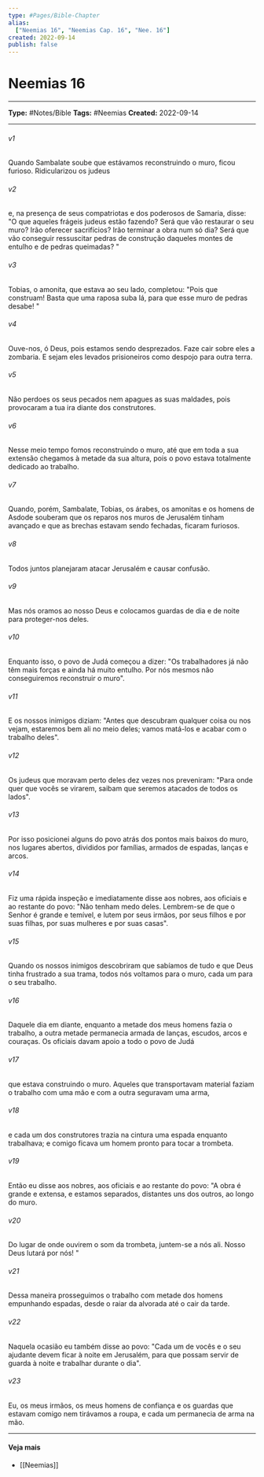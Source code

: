 ```yaml
---
type: #Pages/Bible-Chapter
alias:
  ["Neemias 16", "Neemias Cap. 16", "Nee. 16"]
created: 2022-09-14
publish: false
---
```


# Neemias 16

---

**Type:** #Notes/Bible
**Tags:** #Neemias
**Created:** 2022-09-14

---

###### v1
Quando Sambalate soube que estávamos reconstruindo o muro, ficou furioso. Ridicularizou os judeus
###### v2
e, na presença de seus compatriotas e dos poderosos de Samaria, disse: "O que aqueles frágeis judeus estão fazendo? Será que vão restaurar o seu muro? Irão oferecer sacrifícios? Irão terminar a obra num só dia? Será que vão conseguir ressuscitar pedras de construção daqueles montes de entulho e de pedras queimadas? "
###### v3
Tobias, o amonita, que estava ao seu lado, completou: "Pois que construam! Basta que uma raposa suba lá, para que esse muro de pedras desabe! "
###### v4
Ouve-nos, ó Deus, pois estamos sendo desprezados. Faze cair sobre eles a zombaria. E sejam eles levados prisioneiros como despojo para outra terra.
###### v5
Não perdoes os seus pecados nem apagues as suas maldades, pois provocaram a tua ira diante dos construtores.
###### v6
Nesse meio tempo fomos reconstruindo o muro, até que em toda a sua extensão chegamos à metade da sua altura, pois o povo estava totalmente dedicado ao trabalho.
###### v7
Quando, porém, Sambalate, Tobias, os árabes, os amonitas e os homens de Asdode souberam que os reparos nos muros de Jerusalém tinham avançado e que as brechas estavam sendo fechadas, ficaram furiosos.
###### v8
Todos juntos planejaram atacar Jerusalém e causar confusão.
###### v9
Mas nós oramos ao nosso Deus e colocamos guardas de dia e de noite para proteger-nos deles.
###### v10
Enquanto isso, o povo de Judá começou a dizer: "Os trabalhadores já não têm mais forças e ainda há muito entulho. Por nós mesmos não conseguiremos reconstruir o muro".
###### v11
E os nossos inimigos diziam: "Antes que descubram qualquer coisa ou nos vejam, estaremos bem ali no meio deles; vamos matá-los e acabar com o trabalho deles".
###### v12
Os judeus que moravam perto deles dez vezes nos preveniram: "Para onde quer que vocês se virarem, saibam que seremos atacados de todos os lados".
###### v13
Por isso posicionei alguns do povo atrás dos pontos mais baixos do muro, nos lugares abertos, divididos por famílias, armados de espadas, lanças e arcos.
###### v14
Fiz uma rápida inspeção e imediatamente disse aos nobres, aos oficiais e ao restante do povo: "Não tenham medo deles. Lembrem-se de que o Senhor é grande e temível, e lutem por seus irmãos, por seus filhos e por suas filhas, por suas mulheres e por suas casas".
###### v15
Quando os nossos inimigos descobriram que sabíamos de tudo e que Deus tinha frustrado a sua trama, todos nós voltamos para o muro, cada um para o seu trabalho.
###### v16
Daquele dia em diante, enquanto a metade dos meus homens fazia o trabalho, a outra metade permanecia armada de lanças, escudos, arcos e couraças. Os oficiais davam apoio a todo o povo de Judá
###### v17
que estava construindo o muro. Aqueles que transportavam material faziam o trabalho com uma mão e com a outra seguravam uma arma,
###### v18
e cada um dos construtores trazia na cintura uma espada enquanto trabalhava; e comigo ficava um homem pronto para tocar a trombeta.
###### v19
Então eu disse aos nobres, aos oficiais e ao restante do povo: "A obra é grande e extensa, e estamos separados, distantes uns dos outros, ao longo do muro.
###### v20
Do lugar de onde ouvirem o som da trombeta, juntem-se a nós ali. Nosso Deus lutará por nós! "
###### v21
Dessa maneira prosseguimos o trabalho com metade dos homens empunhando espadas, desde o raiar da alvorada até o cair da tarde.
###### v22
Naquela ocasião eu também disse ao povo: "Cada um de vocês e o seu ajudante devem ficar à noite em Jerusalém, para que possam servir de guarda à noite e trabalhar durante o dia".
###### v23
Eu, os meus irmãos, os meus homens de confiança e os guardas que estavam comigo nem tirávamos a roupa, e cada um permanecia de arma na mão.


---

#### Veja mais

- [[Neemias]]
